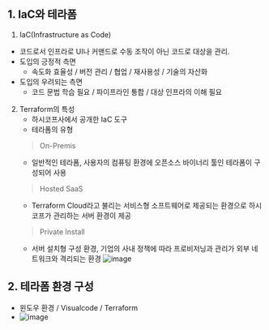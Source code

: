 ## 1. IaC와 테라폼
1. IaC(Infrastructure as Code)
 - 코드로서 인프라로 UI나 커맨드로 수동 조작이 아닌 코드로 대상을 관리.
 - 도입의 긍정적 측면
   - 속도화 효율성 / 버전 관리 / 협업 / 재사용성 / 기술의 자산화
 - 도입의 우려되는 측면
   - 코드 문법 학습 필요 / 파이프라인 통합 / 대상 인프라의 이해 필요
  
2. Terraform의 특성
   - 하시코프사에서 공개한 IaC 도구
   - 테라폼의 유형
   > On-Premis
     - 일반적인 테라폼, 사용자의 컴퓨팅 환경에 오픈소스 바이너리 툴인 테라폼이 구성되어 사용
   > Hosted SaaS
     - Terraform Cloud라고 불리는 서비스형 소프트웨어로 제공되는 환경으로 하시코프가 관리하는 서버 환경이 제공
   > Private Install
     - 서버 설치형 구성 환경, 기업의 사내 정책에 따라 프로비저닝과 관리가 외부 네트워크와 격리되는 환경
![image](https://github.com/SEONGWOOKWON/terraform_study/assets/108262008/640ce018-e3e3-4a2c-88fb-6da4555f5346)

## 2. 테라폼 환경 구성
 - 윈도우 환경 / Visualcode / Terraform
 - ![image](https://github.com/SEONGWOOKWON/terraform_study/assets/108262008/3cab6932-6a6b-4956-b9c1-acd2305c56c1)
